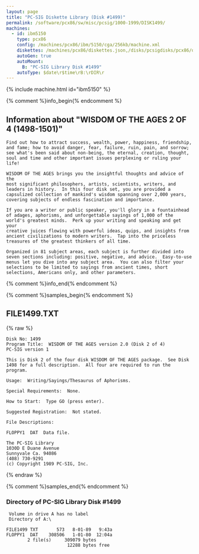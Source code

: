 ```yaml
---
layout: page
title: "PC-SIG Diskette Library (Disk #1499)"
permalink: /software/pcx86/sw/misc/pcsig/1000-1999/DISK1499/
machines:
  - id: ibm5150
    type: pcx86
    config: /machines/pcx86/ibm/5150/cga/256kb/machine.xml
    diskettes: /machines/pcx86/diskettes.json,/disks/pcsigdisks/pcx86/diskettes.json
    autoGen: true
    autoMount:
      B: "PC-SIG Library Disk #1499"
    autoType: $date\r$time\rB:\rDIR\r
---
```


{% include machine.html id="ibm5150" %}

{% comment %}info_begin{% endcomment %}

## Information about "WISDOM OF THE AGES 2 OF 4 (1498-1501)"

    Find out how to attract success, wealth, power, happiness, friendship,
    and fame; how to avoid danger, fear, failure, ruin, pain, and sorrow;
    see what's been said about non-being, the eternal, creation, thought,
    soul and time and other important issues perplexing or ruling your
    life!
    
    WISDOM OF THE AGES brings you the insightful thoughts and advice of the
    most significant philosophers, artists, scientists, writers, and
    leaders in history.  In this four disk set, you are provided a
    capsulized collection of mankind's wisdom spanning over 2,000 years,
    covering subjects of endless fascination and importance.
    
    If you are a writer or public speaker, you'll glory in a fountainhead
    of adages, aphorisms, and unforgettable sayings of 1,000 of the
    world's greatest minds.  Perk up your writing and speaking and get your
    creative juices flowing with powerful ideas, quips, and insights from
    ancient civilizations to modern writers.  Tap into the priceless
    treasures of the greatest thinkers of all time.
    
    Organized in 81 subject areas, each subject is further divided into
    seven sections including: positive, negative, and advice.  Easy-to-use
    menus let you dive into any subject area.  You can also filter your
    selections to be limited to sayings from ancient times, short
    selections, Americans only, and other parameters.
{% comment %}info_end{% endcomment %}

{% comment %}samples_begin{% endcomment %}

## FILE1499.TXT

{% raw %}
```
Disk No: 1499
Program Title:  WISDOM OF THE AGES version 2.0 (Disk 2 of 4)
PC-SIG version 1

This is Disk 2 of the four disk WISDOM OF THE AGES package.  See Disk
1498 for a full description.  All four are required to run the program.

Usage:  Writing/Sayings/Thesaurus of Aphorisms.

Special Requirements:  None.

How to Start:  Type GO (press enter).

Suggested Registration:  Not stated.

File Descriptions:

FLOPPY1  DAT  Data file.

The PC-SIG Library
1030D E Duane Avenue
Sunnyvale Ca. 94086
(408) 730-9291
(c) Copyright 1989 PC-SIG, Inc.

```
{% endraw %}

{% comment %}samples_end{% endcomment %}

### Directory of PC-SIG Library Disk #1499

     Volume in drive A has no label
     Directory of A:\

    FILE1499 TXT       573   8-01-89   9:43a
    FLOPPY1  DAT    308506   1-01-80  12:04a
            2 file(s)     309079 bytes
                           12288 bytes free
